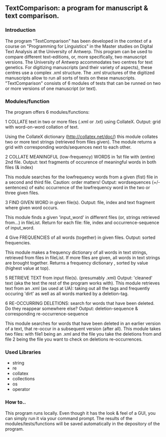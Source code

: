 ## TextComparison: a program for manuscript & text comparison.

### Introduction

The program "TextComparison" has been developed in the context of a course on "Programming for Linguistics" in the Master studies on Digital Text Analysis at the University of Antwerp. 
This program can be used to compare different text-editions, or, more specifically, two manuscript versions. The University of Antwerp accommodates two centres for text genetics. For digitizing manuscripts (and their variety of aspects), these centres use a complex .xml structure. The .xml structures of the digitized manuscripts allow to run all sorts of tests on these manuscripts. 
"TextComparison" consists of 6 modules of tests that can be runned on two or more versions of one manuscript (or text).  


### Modules/function

The program offers 6 modules/functions:

1
COLLATE text in two or more files (.xml or .txt) using CollateX. 
Output: grid with word-on-word collation of text.

Using the CollateX dictionary (http://collatex.net/doc/) this module collates two or more text strings (retrieved from files given). The module returns a grid with corresponding words/sequences next to each other.


2 
COLLATE MEANINGFUL (low-frequency) WORDS in 1st file with (entire) 2nd file. 
Output: text fragments of occurence of meaningful words in both files (& index)

This module searches for the lowfrequency words from a given (fist) file in a second and third file. Caution: order matters!
Output: wordsequences (+/- sentences) of eahc occurrence of the lowfrequency word in the two or three given files.


3 
FIND GIVEN WORD in given file(s). Output: file, index and text fragment where given word occurs.

This module finds a given 'input_word' in different files (or, strings retrieved from...) in fileList. Return for each file: file, index and occurrence-sequence of input_word.
	

4 
Give FREQUENCIES of all words (together) in given files. Output: sorted frequencies.

This module makes a frequency dictionary of all words in text strings, retrieved from files in fileList. If more files are given, all words in text strings are brought together. Returns a frequency dictionary , sorted by value (highest value at top).


5
RETRIEVE TEXT from input file(s). (presumably .xml) Output: 'cleaned' text (aka the text the rest of the program works with).
This module retrieves text from an .xml (as used at UA): taking out all the tags and frequently occuring 'dirt' as well as all words marked by a deletion-tag.
	

6 
RE-OCCURRING DELETIONS: search for words that have been deleted. Do they reappear somewhere else? Output: deletion-sequence & corresponding re-occurrence-sequence

This module searches for words that have been deleted in an earlier version of a text, that re-occur in a subsequent version (after all). This module takes two files: with file1 being an .xml and the file you take the deletions from and file 2 being the file you want to check on deletions re-occurrences.


### Used Libraries
- string
- re
- collatex
- collections
- os
- operator


### How to.. 

This program runs locally. Even though it has the look & feel of a GUI, you can simply run it via your command prompt.
The results of the modules/tests/functions will be saved automatically in the depository of the program. 
